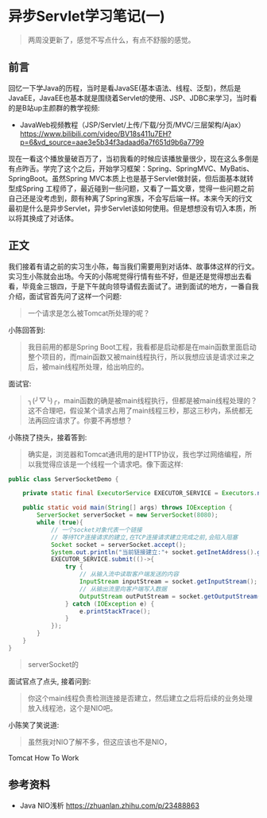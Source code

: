 # 异步Servlet学习笔记(一)

> 两周没更新了，感觉不写点什么，有点不舒服的感觉。

## 前言

回忆一下学Java的历程，当时是看JavaSE(基本语法、线程、泛型)，然后是JavaEE，JavaEE也基本就是围绕着Servlet的使用、JSP、JDBC来学习，当时看的是B站up主颜群的教学视频:

- JavaWeb视频教程（JSP/Servlet/上传/下载/分页/MVC/三层架构/Ajax）https://www.bilibili.com/video/BV18s411u7EH?p=6&vd_source=aae3e5b34f3adaad6a7f651d9b6a7799

现在一看这个播放量破百万了，当初我看的时候应该播放量很少，现在这么多倒是有点昨舌。学完了这个之后，开始学习框架：Spring、SpringMVC、MyBatis、SpringBoot。虽然Spring MVC本质上也是基于Servlet做封装，但后面基本就转型成Spring 工程师了，最近碰到一些问题，又看了一篇文章，觉得一些问题之前自己还是没考虑到，颇有种离了Spring家族，不会写后端一样。本来今天的行文最初是什么是异步Servlet，异步Servlet该如何使用。但是想想没有切入本质，所以将其换成了对话体。

## 正文

我们接着有请之前的实习生小陈，每当我们需要用到对话体、故事体这样的行文。实习生小陈就会出场。今天的小陈呢觉得行情有些不好，但是还是觉得想出去看看，毕竟金三银四，于是下午就向领导请假去面试了。进到面试的地方，一番自我介绍，面试官首先问了这样一个问题:

> 一个请求是怎么被Tomcat所处理的呢？

小陈回答到:

> 我目前用的都是Spring Boot工程，我看都是启动都是在main函数里面启动整个项目的，而main函数又被main线程执行，所以我想应该是请求过来之后，被main线程所处理，给出响应的。

面试官:

> ╮(╯▽╰)╭，main函数的确是被main线程执行，但都是被main线程处理的？ 这不合理吧，假设某个请求占用了main线程三秒，那这三秒内，系统都无法再回应请求了。你要不再想想？

小陈挠了挠头，接着答到:

> 确实是，浏览器和Tomcat通讯用的是HTTP协议，我也学过网络编程，所以我觉得应该是一个线程一个请求吧。像下面这样:

```java
public class ServerSocketDemo {

    private static final ExecutorService EXECUTOR_SERVICE = Executors.newFixedThreadPool(4);

    public static void main(String[] args) throws IOException {
        ServerSocket serverSocket = new ServerSocket(8080);
        while (true){
            // 一个socket对象代表一个链接
            // 等待TCP连接请求的建立,在TCP连接请求建立完成之前,会陷入阻塞
            Socket socket = serverSocket.accept();
            System.out.println("当前链接建立:"+ socket.getInetAddress().getHostName()+socket);
            EXECUTOR_SERVICE.submit(()->{
                try {
                    // 从输入流中读取客户端发送的内容
                    InputStream inputStream = socket.getInputStream();
                    // 从输出流里向客户端写入数据
                    OutputStream outPutStream = socket.getOutputStream();
                } catch (IOException e) {
                    e.printStackTrace();
                }
            });
        }
    }
}
```

> serverSocket的

面试官点了点头, 接着问到:

> 你这个main线程负责检测连接是否建立，然后建立之后将后续的业务处理放入线程池，这个是NIO吧。

小陈笑了笑说道:

> 虽然我对NIO了解不多，但这应该也不是NIO，



Tomcat How To Work





## 参考资料

- Java NIO浅析 https://zhuanlan.zhihu.com/p/23488863



